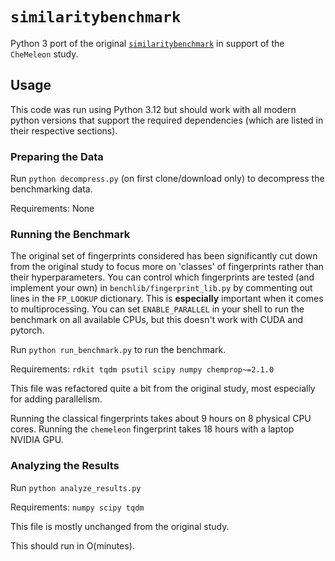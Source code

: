 # `similaritybenchmark`

Python 3 port of the original [`similaritybenchmark`](https://github.com/nextmovesoftware/similaritybenchmark) in support of the `CheMeleon` study.

## Usage

This code was run using Python 3.12 but should work with all modern python versions that support the required dependencies (which are listed in their respective sections).

### Preparing the Data

Run `python decompress.py` (on first clone/download only) to decompress the benchmarking data.

Requirements: None

### Running the Benchmark

The original set of fingerprints considered has been significantly cut down from the original study to focus more on 'classes' of fingerprints rather than their hyperparameters.
You can control which fingerprints are tested (and implement your own) in `benchlib/fingerprint_lib.py` by commenting out lines in the `FP_LOOKUP` dictionary.
This is **especially** important when it comes to multiprocessing.
You can set `ENABLE_PARALLEL` in your shell to run the benchmark on all available CPUs, but this doesn't work with CUDA and pytorch.

Run `python run_benchmark.py` to run the benchmark.

Requirements: `rdkit tqdm psutil scipy numpy chemprop~=2.1.0`

This file was refactored quite a bit from the original study, most especially for adding parallelism.

Running the classical fingerprints takes about 9 hours on 8 physical CPU cores.
Running the `chemeleon` fingerprint takes 18 hours with a laptop NVIDIA GPU.

### Analyzing the Results

Run `python analyze_results.py`

Requirements: `numpy scipy tqdm`

This file is mostly unchanged from the original study.

This should run in O(minutes).
